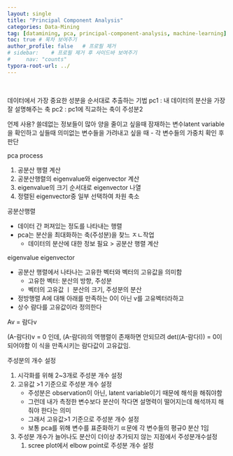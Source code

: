 ```yaml
---
layout: single
title: "Principal Component Analysis"
categories: Data-Mining
tag: [datamining, pca, principal-component-analysis, machine-learning]
toc: true # 목차 보여주기
author_profile: false   # 프로필 제거
# sidebar:    # 프로필 제거 후 사이드바 보여주기
#     nav: "counts"
typora-root-url: ../
---
```

<br>

데이터에서 가장 중요한 성분을 순서대로 추출하는 기법
pc1 : 내 데이터의 분산을 가장 잘 설명해주는 축
pc2 : pc1에 직교하는 축이 주성분2

언제 사용?
쓸데없는 정보들이 많아 양을 줄이고 싶을때
잠재하는 변수latent variable을 확인하고 싶들때
의미없는 변수들을 가려내고 싶을 때 - 각 변수들의 가중치 확인 후 판단

pca process
1. 공분산 행렬 계산
2. 공분산행렬의 eigenvalue와 eigenvector 계산
3. eigenvalue의 크기 순서대로 eigenvector 나열
4. 정렬된 eigenvector중 일부 선택하여 차원 축소

공분산행렬
- 데이터 간 퍼져있는 정도를 나타내는 행렬
- pca는 분산을 최대화하는 축(주성분)을 찾느 ㅈㄴ작업
  - 데이터의 분산에 대한 정보 필요 > 공분산 행렬 계산

eigenvalue eigenvector
- 공분산 행렬에서 나타나는 고유한 벡터와 벡터의 고유값을 의미함
  - 고유한 벡터: 분산의 방향, 주성분
  - 벡터의 고유값 ㅣ 분산의 크기, 주성분의 분산
- 정방행렬 A에 대해 아래를 만족하는 0이 아닌 v를 고유벡터라하고
- 상수 람다를 고유값이라 정의한다

Av = 람다v

(A-람다I)v = 0 인데, (A-람다I)의 역행렬이 존재하면 안되므려
det((A-람다I)) = 0이 되어야함
이 식을 만족시키는 람다값이 고유값임.


주성분의 개수 설정
1. 시각화를 위해 2~3개로 주성분 개수 설정
2. 고유값 >1 기준으로 주성분 개수 설정
   - 주성분은 observation이 아닌, latent variable이기 때문에 해석을 해줘야함
   - 그런데 내가 측정한 변수보다 분산이 작다면 설명력이 떨어지는데 해석까지 해줘야 한다는 의미
   - 그래서 고유값>1 기준으로 주성분 개수 설정
   - 보통 pca를 위해 변수를 표준화하기 ㄸ문에 각 변수들의 평규0 분산 1임
3. 주성분 개수가 늘어나도 분산이 더이상 추가되지 않는 지점에서 주성분개수설정
   1. scree plot에서 elbow point로 주성분 개수 설정